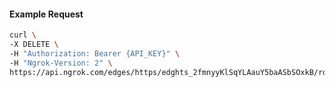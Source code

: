 <!-- Code generated for API Clients. DO NOT EDIT. -->

#### Example Request

```bash
curl \
-X DELETE \
-H "Authorization: Bearer {API_KEY}" \
-H "Ngrok-Version: 2" \
https://api.ngrok.com/edges/https/edghts_2fmnyyKlSqYLAauY5baASbSOxkB/routes/edghtsrt_2fmnytdRMePDB8kBxxxwioOqP69/backend
```
